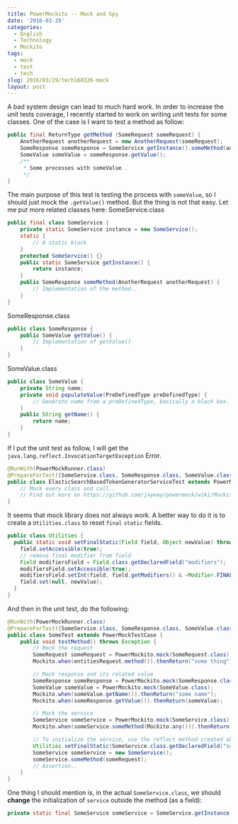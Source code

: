 ```yaml
---
title: PowerMockito -- Mock and Spy
date: '2016-03-29'
categories:
  - English
  - Technology
  - Mockito
tags:
  - mock
  - test
  - tech
slug: 2016/03/29/tech160326-mock
layout: post
---
```

A bad system design can lead to much hard work. In order to increase the unit tests coverage, I recently started to work on writing unit tests for some classes. One of the case is I want to test a method as follow:
```java
public final ReturnType getMethod (SomeRequest someRequest) {
    AnotherRequest anotherRequest = new AnotherRequest(someRequest);
    SomeResponse someResponse = SomeService.getInstance().someMethod(anotherRequest);
    SomeValue someValue = someResponse.getValue();
    /**
     * Some processes with someValue..
     */
}
```
The main purpose of this test is testing the process with `someValue`, so I should just mock the `.getValue()` method. But the thing is not that easy. Let me put more related classes here:
SomeService.class
```java
public final class SomeService {
    private static SomeService instance = new SomeService();
    static {
        // A static block
    }
    protected SomeService() {}
    public static SomeService getInstance() {
        return instance;
    }
    public SomeResponse someMethod(AnotherRequest anotherRequest) {
        // Implementation of the method..
    }
}
```
SomeResponse.class
```java
public class SomeResponse {
    public SomeValue getValue() {
        // Implementation of getValue()
    }
}
```
SomeValue.class
```java
public class SomeValue {
    private String name;
    private void populateValue(PreDefinedType preDefinedType) {
        // Generate name from a preDefinedType, basically a black box.
    }
    public String getName() {
        return name;
    }
}
```

If I put the unit test as follow, I will get the `java.lang.reflect.InvocationTargetException` Error.
```java
@RunWith(PowerMockRunner.class)
@PrepareForTest({SomeService.class, SomeResponse.class, SomeValue.class, SomeRequest.class})
public class ElasticSearchBasedTokenGeneratorServiceTest extends PowerMockTestCase {
    // Mock every class and call..
    // Find out more on https://github.com/jayway/powermock/wiki/MockitoUsage
}
```
It seems that mock library does not always work. A better way to do it is to create a `Utilities.class` to reset `final` `static` fields.
```java
public class Utilities {
  public static void setFinalStatic(Field field, Object newValue) throws Exception {
    field.setAccessible(true);
    // remove final modifier from field
    Field modifiersField = Field.class.getDeclaredField("modifiers");
    modifiersField.setAccessible(true);
    modifiersField.setInt(field, field.getModifiers() & ~Modifier.FINAL);
    field.set(null, newValue);
  }
}
```
And then in the unit test, do the following:
```java
@RunWith(PowerMockRunner.class)
@PrepareForTest({SomeService.class, SomeResponse.class, SomeValue.class, SomeRequest.class})
public class SomeTest extends PowerMockTestCase {
    public void testMethod() throws Exception {
        // Mock the request
        SomeRequest someRequest = PowerMockito.mock(SomeRequest.class);
        Mockito.when(entitiesRequest.method()).thenReturn("some thing");

        // Mock response and its related value
        SomeResponse someResponse = PowerMockito.mock(SomeResponse.class);
        SomeValue someValue = PowerMockito.mock(SomeValue.class);
        Mockito.when(someValue.getName()).thenReturn("some name");
        Mockito.when(someResponse.getValue()).thenReturn(someValue);

        // Mock the service
        SomeService someService = PowerMockito.mock(SomeService.class);
        Mockito.when(someService.someMethod(Mockito.any())).thenReturn(someResponse);

        // To initialize the service, use the reflect method created above
        Utilities.setFinalStatic(SomeService.class.getDeclaredField("someService"), someService);
        SomeService someService = new SomeService();
        someService.someMethod(someRequest);
        // Assertion..
    }
}
```
One thing I should mention is, in the actual `SomeService.class`, we should **change** the initialization of `service` outside the method (as a field):
```java
private static final SomeService someService = SomeService.getInstance();
```